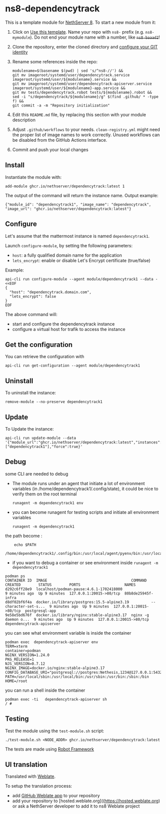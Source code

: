 # ns8-dependencytrack

This is a template module for [NethServer 8](https://github.com/NethServer/ns8-core).
To start a new module from it:

1. Click on [Use this template](https://github.com/NethServer/ns8-dependencytrack/generate).
   Name your repo with `ns8-` prefix (e.g. `ns8-mymodule`). 
   Do not end your module name with a number, like ~~`ns8-baaad2`~~!

1. Clone the repository, enter the cloned directory and
   [configure your GIT identity](https://git-scm.com/book/en/v2/Getting-Started-First-Time-Git-Setup#_your_identity)

1. Rename some references inside the repo:
   ```
   modulename=$(basename $(pwd) | sed 's/^ns8-//') &&
   git mv imageroot/systemd/user/dependencytrack.service imageroot/systemd/user/${modulename}.service &&
   git mv imageroot/systemd/user/dependencytrack-apiserver.service imageroot/systemd/user/${modulename}-app.service && 
   git mv tests/dependencytrack.robot tests/${modulename}.robot &&
   sed -i "s/dependencytrack/${modulename}/g" $(find .github/ * -type f) &&
   git commit -a -m "Repository initialization"
   ```

1. Edit this `README.md` file, by replacing this section with your module
   description

1. Adjust `.github/workflows` to your needs. `clean-registry.yml` might
   need the proper list of image names to work correctly. Unused workflows
   can be disabled from the GitHub Actions interface.

1. Commit and push your local changes

## Install

Instantiate the module with:

    add-module ghcr.io/nethserver/dependencytrack:latest 1

The output of the command will return the instance name.
Output example:

    {"module_id": "dependencytrack1", "image_name": "dependencytrack", "image_url": "ghcr.io/nethserver/dependencytrack:latest"}

## Configure

Let's assume that the mattermost instance is named `dependencytrack1`.

Launch `configure-module`, by setting the following parameters:
- `host`: a fully qualified domain name for the application
- `lets_encrypt`: enable or disable Let's Encrypt certificate (true/false)


Example:

```
api-cli run configure-module --agent module/dependencytrack1 --data - <<EOF
{
  "host": "dependencytrack.domain.com",
  "lets_encrypt": false
}
EOF
```

The above command will:
- start and configure the dependencytrack instance
- configure a virtual host for trafik to access the instance

## Get the configuration
You can retrieve the configuration with

```
api-cli run get-configuration --agent module/dependencytrack1
```

## Uninstall

To uninstall the instance:

    remove-module --no-preserve dependencytrack1

## Update

To Update the instance:

    api-cli run update-module --data '{"module_url":"ghcr.io/nethserver/dependencytrack:latest","instances":["dependencytrack1"],"force":true}'

## Debug

some CLI are needed to debug

- The module runs under an agent that initiate a lot of environment variables (in /home/dependencytrack1/.config/state), it could be nice to verify them
on the root terminal

    `runagent -m dependencytrack1 env`

- you can become runagent for testing scripts and initiate all environment variables
  
    `runagent -m dependencytrack1`

 the path become : 
```
    echo $PATH
    /home/dependencytrack1/.config/bin:/usr/local/agent/pyenv/bin:/usr/local/sbin:/usr/local/bin:/usr/sbin:/usr/bin:/usr/
```

- if you want to debug a container or see environment inside
 `runagent -m dependencytrack1`
 ```
podman ps
CONTAINER ID  IMAGE                                      COMMAND               CREATED        STATUS        PORTS                    NAMES
d292c6ff28e9  localhost/podman-pause:4.6.1-1702418000                          9 minutes ago  Up 9 minutes  127.0.0.1:20015->80/tcp  80b8de25945f-infra
d8df02bf6f4a  docker.io/library/postgres:15.5-alpine3.19          --character-set-s...  9 minutes ago  Up 9 minutes  127.0.0.1:20015->80/tcp  postgresql-app
9e58e5bd676f  docker.io/library/nginx:stable-alpine3.17  nginx -g daemon o...  9 minutes ago  Up 9 minutes  127.0.0.1:20015->80/tcp  dependencytrack-apiserver
```

you can see what environment variable is inside the container
```
podman exec  dependencytrack-apiserver env
TERM=xterm
container=podman
NGINX_VERSION=1.24.0
PKG_RELEASE=1
NJS_VERSION=0.7.12
NGINX_IMAGE=docker.io/nginx:stable-alpine3.17
CONFIG_DATABASE_URI="postgresql://postgres:Nethesis,1234@127.0.0.1:5432/toto"
PATH=/usr/local/sbin:/usr/local/bin:/usr/sbin:/usr/bin:/sbin:/bin
HOME=/root
```

you can run a shell inside the container

```
podman exec -ti   dependencytrack-apiserver sh
/ # 
```
## Testing

Test the module using the `test-module.sh` script:


    ./test-module.sh <NODE_ADDR> ghcr.io/nethserver/dependencytrack:latest

The tests are made using [Robot Framework](https://robotframework.org/)

## UI translation

Translated with [Weblate](https://hosted.weblate.org/projects/ns8/).

To setup the translation process:

- add [GitHub Weblate app](https://docs.weblate.org/en/latest/admin/continuous.html#github-setup) to your repository
- add your repository to [hosted.weblate.org]((https://hosted.weblate.org) or ask a NethServer developer to add it to ns8 Weblate project

